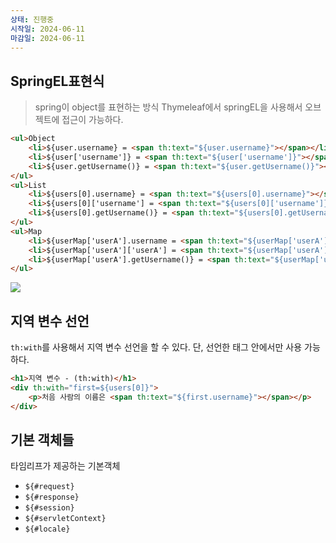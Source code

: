 ```yaml
---
상태: 진행중
시작일: 2024-06-11
마감일: 2024-06-11
---
```

## SpringEL표현식
>spring이 object를 표현하는 방식
>Thymeleaf에서 springEL을 사용해서 오브젝트에 접근이 가능하다.

```html
<ul>Object  
	<li>${user.username} = <span th:text="${user.username}"></span></li>  
	<li>${user['username']} = <span th:text="${user['username']}"></span></li>  
	<li>${user.getUsername()} = <span th:text="${user.getUsername()}"></span></li>  
</ul>  
<ul>List  
	<li>${users[0].username} = <span th:text="${users[0].username}"></span></li>  
	<li>${users[0]['username'] = <span th:text="${users[0]['username']}"></span></li> 
	<li>${users[0].getUsername()} = <span th:text="${users[0].getUsername()}"></span></li>  
</ul>  
<ul>Map  
	<li>${userMap['userA'].username = <span th:text="${userMap['userA'].username}"></span></li>  
	<li>${userMap['userA']['userA'] = <span th:text="${userMap['userA']['username']}"></span></li>  
	<li>${userMap['userA'].getUsername()} = <span th:text="${userMap['userA'].getUsername()}"></span></li>  
</ul>

```

![](https://i.imgur.com/5BsZoog.png)

## 지역 변수 선언
`th:with`를 사용해서 지역 변수 선언을 할 수 있다. 단, 선언한 태그 안에서만 사용 가능하다.
```html
<h1>지역 변수 - (th:with)</h1>  
<div th:with="first=${users[0]}">  
	<p>처음 사람의 이름은 <span th:text="${first.username}"></span></p>  
</div>
```

## 기본 객체들
타임리프가 제공하는 기본객체
- `${#request}`
- `${#response}`
- `${#session}`
- `${#servletContext}`
- `${#locale}`

